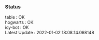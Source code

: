 ### Status


table : OK  
hogwarts : OK  
icy-bot : OK  
Latest Update : 2022-01-02 18:08:14.098148

